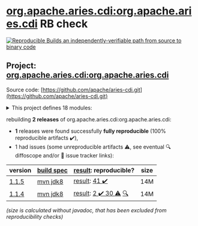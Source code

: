 [org.apache.aries.cdi:org.apache.aries.cdi](https://central.sonatype.com/artifact/org.apache.aries.cdi/org.apache.aries.cdi/1.1.5/versions) RB check
=======

[![Reproducible Builds](https://reproducible-builds.org/images/logos/rb.svg) an independently-verifiable path from source to binary code](https://reproducible-builds.org/)

## Project: [org.apache.aries.cdi:org.apache.aries.cdi](https://central.sonatype.com/artifact/org.apache.aries.cdi/org.apache.aries.cdi/1.1.5/versions)

Source code: [https://github.com/apache/aries-cdi.git](https://github.com/apache/aries-cdi.git)

<details><summary>This project defines 18 modules:</summary>

* [org.apache.aries.cdi:aries-cdi-feature](https://central.sonatype.com/artifact/org.apache.aries.cdi/aries-cdi-feature/1.1.5)
* [org.apache.aries.cdi:org.apache.aries.cdi](https://central.sonatype.com/artifact/org.apache.aries.cdi/org.apache.aries.cdi/1.1.5)
* [org.apache.aries.cdi:org.apache.aries.cdi.bom](https://central.sonatype.com/artifact/org.apache.aries.cdi/org.apache.aries.cdi.bom/1.1.5)
* [org.apache.aries.cdi:org.apache.aries.cdi.build.tools](https://central.sonatype.com/artifact/org.apache.aries.cdi/org.apache.aries.cdi.build.tools/1.1.5)
* [org.apache.aries.cdi:org.apache.aries.cdi.executable](https://central.sonatype.com/artifact/org.apache.aries.cdi/org.apache.aries.cdi.executable/1.1.5)
* [org.apache.aries.cdi:org.apache.aries.cdi.extender](https://central.sonatype.com/artifact/org.apache.aries.cdi/org.apache.aries.cdi.extender/1.1.5)
* [org.apache.aries.cdi:org.apache.aries.cdi.extension.el.jsp](https://central.sonatype.com/artifact/org.apache.aries.cdi/org.apache.aries.cdi.extension.el.jsp/1.1.5)
* [org.apache.aries.cdi:org.apache.aries.cdi.extension.jaxrs](https://central.sonatype.com/artifact/org.apache.aries.cdi/org.apache.aries.cdi.extension.jaxrs/1.1.5)
* [org.apache.aries.cdi:org.apache.aries.cdi.extension.jndi](https://central.sonatype.com/artifact/org.apache.aries.cdi/org.apache.aries.cdi.extension.jndi/1.1.5)
* [org.apache.aries.cdi:org.apache.aries.cdi.extension.servlet.common](https://central.sonatype.com/artifact/org.apache.aries.cdi/org.apache.aries.cdi.extension.servlet.common/1.1.5)
* [org.apache.aries.cdi:org.apache.aries.cdi.extension.servlet.owb](https://central.sonatype.com/artifact/org.apache.aries.cdi/org.apache.aries.cdi.extension.servlet.owb/1.1.5)
* [org.apache.aries.cdi:org.apache.aries.cdi.extension.servlet.weld](https://central.sonatype.com/artifact/org.apache.aries.cdi/org.apache.aries.cdi.extension.servlet.weld/1.1.5)
* [org.apache.aries.cdi:org.apache.aries.cdi.extension.spi](https://central.sonatype.com/artifact/org.apache.aries.cdi/org.apache.aries.cdi.extension.spi/1.1.5)
* [org.apache.aries.cdi:org.apache.aries.cdi.extra](https://central.sonatype.com/artifact/org.apache.aries.cdi/org.apache.aries.cdi.extra/1.1.5)
* [org.apache.aries.cdi:org.apache.aries.cdi.itests](https://central.sonatype.com/artifact/org.apache.aries.cdi/org.apache.aries.cdi.itests/1.1.5)
* [org.apache.aries.cdi:org.apache.aries.cdi.owb](https://central.sonatype.com/artifact/org.apache.aries.cdi/org.apache.aries.cdi.owb/1.1.5)
* [org.apache.aries.cdi:org.apache.aries.cdi.spi](https://central.sonatype.com/artifact/org.apache.aries.cdi/org.apache.aries.cdi.spi/1.1.5)
* [org.apache.aries.cdi:org.apache.aries.cdi.weld](https://central.sonatype.com/artifact/org.apache.aries.cdi/org.apache.aries.cdi.weld/1.1.5)
</details>

rebuilding **2 releases** of org.apache.aries.cdi:org.apache.aries.cdi:
- **1** releases were found successfully **fully reproducible** (100% reproducible artifacts :heavy_check_mark:),
- 1 had issues (some unreproducible artifacts :warning:, see eventual :mag: diffoscope and/or :memo: issue tracker links):

| version | [build spec](/BUILDSPEC.md) | [result](https://reproducible-builds.org/docs/jvm/): reproducible? | size |
| -- | --------- | ------ | -- |
| [1.1.5](https://central.sonatype.com/artifact/org.apache.aries.cdi/org.apache.aries.cdi/1.1.5/pom) | [mvn jdk8](aries-cdi-1.1.5.buildspec) | [result](org.apache.aries.cdi-1.1.5.buildinfo): [41 :heavy_check_mark: ](org.apache.aries.cdi-1.1.5.buildcompare) | 14M |
| [1.1.4](https://central.sonatype.com/artifact/org.apache.aries.cdi/org.apache.aries.cdi/1.1.4/pom) | [mvn jdk8](aries-cdi-1.1.4.buildspec) | [result](org.apache.aries.cdi-1.1.4.buildinfo): [2 :heavy_check_mark:  30 :warning:](org.apache.aries.cdi-1.1.4.buildcompare) [:mag:](org.apache.aries.cdi-1.1.4.diffoscope) | 14M |

<i>(size is calculated without javadoc, that has been excluded from reproducibility checks)</i>
